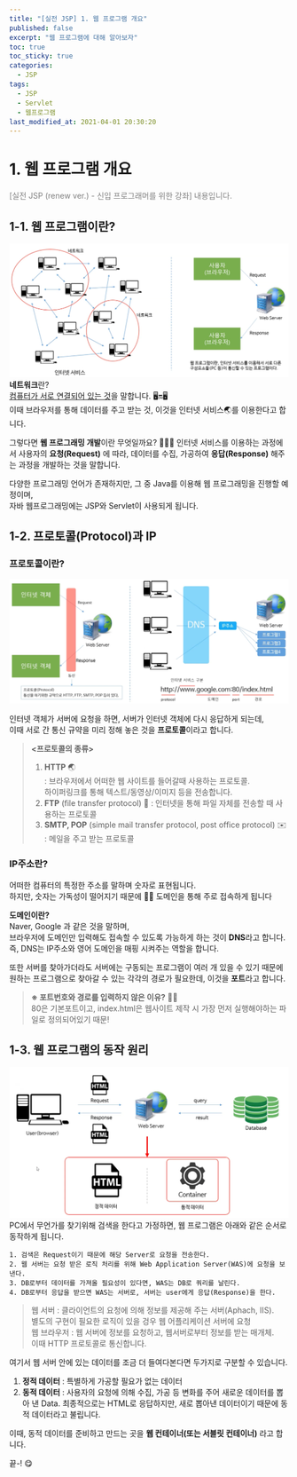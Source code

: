 ```yaml
---
title: "[실전 JSP] 1. 웹 프로그램 개요"
published: false
excerpt: "웹 프로그램에 대해 알아보자"
toc: true
toc_sticky: true
categories:
  - JSP
tags:
  - JSP
  - Servlet
  - 웹프로그램
last_modified_at: 2021-04-01 20:30:20
---
```

# 1. 웹 프로그램 개요
<span style="color:grey">[실전 JSP (renew ver.) - 신입 프로그래머를 위한 강좌] 내용입니다.</span>

## 1-1. 웹 프로그램이란?  
![이미지](/assets/images/JSP&Servlet/실전JSP/1강/1강_1.png)
**네트워크**란?  
<u>컴퓨터가 서로 연결되어 있는 것</u>을 말합니다. 🖥🔛🖥  
이때 브라우저를 통해 데이터를 주고 받는 것, 이것을 인터넷 서비스🌏를 이용한다고 합니다.  
  
그렇다면 **웹 프로그래밍 개발**이란 무엇일까요? 🧑🏻‍💻
인터넷 서비스를 이용하는 과정에서 사용자의 **요청(Request)** 에 따라,
데이터를 수집, 가공하여 **응답(Response)** 해주는 과정을 개발하는 것을 말합니다.  
  
다양한 프로그래밍 언어가 존재하지만, 그 중 Java를 이용해 웹 프로그래밍을 진행할 예정이며,  
자바 웹프로그래밍에는 JSP와 Servlet이 사용되게 됩니다.  

## 1-2. 프로토콜(Protocol)과 IP
### 프로토콜이란?
![이미지](/assets/images/JSP&Servlet/실전JSP/1강/1강_2.png)

인터넷 객체가 서버에 요청을 하면, 서버가 인터넷 객체에 다시 응답하게 되는데,  
이때 서로 간 통신 규약을 미리 정해 놓은 것을 **프로토콜**이라고 합니다.  

> **<프로토콜의 종류>**
>1. **HTTP** 🌏  
 : 브라우저에서 어떠한 웹 사이트를 들어갈때 사용하는 프로토콜.  
>  하이퍼링크를 통해 텍스트/동영상/이미지 등을 전송합니다.  
>2. **FTP** (file transfer protocol) 📎 
 : 인터넷을 통해 파일 자체를 전송할 때 사용하는 프로토콜  
>3. **SMTP, POP** (simple mail transfer protocol, post office protocol) ✉️  
 : 메일을 주고 받는 프로토콜  

### IP주소란?  
어떠한 컴퓨터의 특정한 주소를 말하며 숫자로 표현됩니다.  
하지만, 숫자는 가독성이 떨어지기 때문에 🤷‍♂️ 도메인을 통해 주로 접속하게 됩니다  
  
**도메인이란?**  
Naver, Google 과 같은 것을 말하며,  
브라우저에 도메인만 입력해도 접속할 수 있도록 가능하게 하는 것이 **DNS**라고 합니다.  
즉, DNS는 IP주소와 영어 도메인을 매핑 시켜주는 역할을 합니다.  
  
또한 서버를 찾아가더라도 서버에는 구동되는 프로그램이 여러 개 있을 수 있기 때문에  
원하는 프로그램으로 찾아갈 수 있는 각각의 경로가 필요한데, 이것을 **포트**라고 합니다. 
  
> **※ 포트번호와 경로를 입력하지 않은 이유?** 🤷‍♂️  
>  80은 기본포트이고, index.html은 웹사이트 제작 시 가장 먼저 실행해야하는 파일로 정의되어있기 때문!


## 1-3. 웹 프로그램의 동작 원리

![이미지](/assets/images/JSP&Servlet/실전JSP/1강/1강_3.png)
PC에서 무언가를 찾기위해 검색을 한다고 가정하면,
웹 프로그램은 아래와 같은 순서로 동작하게 됩니다.  
```  
1. 검색은 Request이기 때문에 해당 Server로 요청을 전송한다.  
2. 웹 서버는 요청 받은 로직 처리를 위해 Web Application Server(WAS)에 요청을 보낸다.  
3. DB로부터 데이터를 가져올 필요성이 있다면, WAS는 DB로 쿼리를 날린다.  
4. DB로부터 응답을 받으면 WAS는 서버로, 서버는 user에게 응답(Response)을 한다.  
```
> 웹 서버 : 클라이언트의 요청에 의해 정보를 제공해 주는 서버(Aphach, IIS).  
> 별도의 구현이 필요한 로직이 있을 겅우 웹 어플리케이션 서버에 요청  
>웹 브라우저 : 웹 서버에 정보를 요청하고, 웹서버로부터 정보를 받는 매개체.  
>이때 HTTP 프로토콜로 통신합니다.

  
여기서 웹 서버 안에 있는 데이터를 조금 더 들여다본다면 두가지로 구분할 수 있습니다.  
1. **정적 데이터** : 특별하게 가공할 필요가 없는 데이터
2. **동적 데이터** : 사용자의 요청에 의해 수집, 가공 등 변화를 주어 새로운 데이터를 뽑아 낸 Data.  최종적으로는 HTML로 응답하지만, 새로 뽑아낸 데이터이기 때문에 동적 데이터라고 불립니다.  
  
이때, 동적 데이터를 준비하고 만드는 곳을 **웹 컨테이너(또는 서블릿 컨테이너)** 라고 합니다.  
  
끝-! 😋